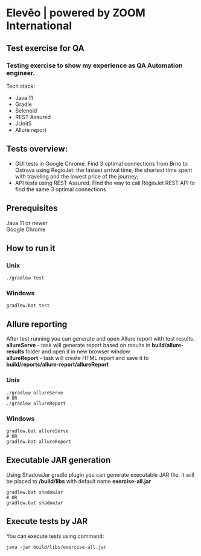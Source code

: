 # Elevēo | powered by ZOOM International
## Test exercise for QA
### Testing exercise to show my experience as QA Automation engineer. 
Tech stack:
+ Java 11
+ Gradle
+ Selenoid
+ REST Assured
+ JUnit5
+ Allure report

## Tests overview:
+ GUI tests in Google Chrome. Find 3 optimal connections from Brno to Ostrava using RegioJet: the fastest arrival time, the shortest time spent with traveling and the lowest price of the journey;
+ API tests using REST Assured. Find the way to call RegioJet REST API to find the same 3 optimal connections


## Prerequisites
Java 11 or newer
<br>Google Chrome

## How to run it
### Unix
```
./gradlew test
```
### Windows
```
gradlew.bat test
```
## Allure reporting
After test running you can generate and open Allure report with test results. 
<br><b>allureServe</b> - task will generate report based on results in <b>build/allure-results</b> folder and open it in new browser window
<br><b>allureReport</b> - task will create HTML report and save it to <b>build/reports/allure-report/allureReport</b>
### Unix
```
./gradlew allureServe
# OR
./gradlew allureReport
```
### Windows
```
gradlew.bat allureServe
# OR
gradlew.bat allureReport
```
##  Executable JAR generation
Using ShadowJar gradle plugin you can generate executable JAR file. It will be placed to <b>/build/libs</b> with default name <b>exercise-all.jar</b>
```
gradlew.bat shadowJar
# OR
gradlew.bat shadowJar
```
##  Execute tests by JAR
You can execute tests using command:
```
java -jar build/libs/exercise-all.jar
```
